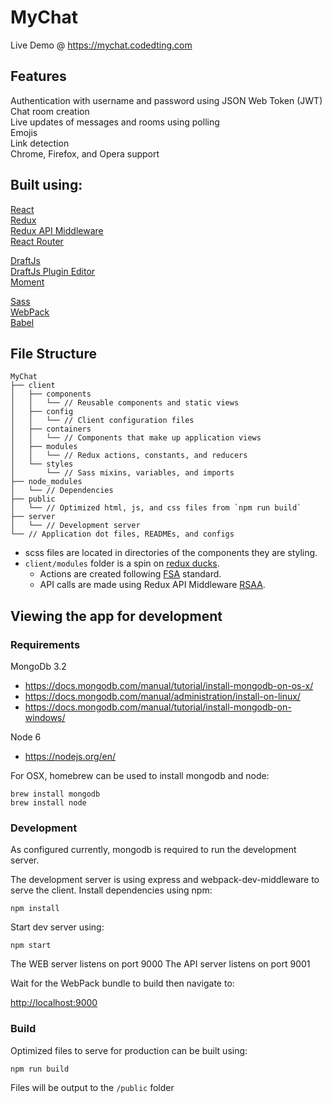 # MyChat

Live Demo @ https://mychat.codedting.com

## Features

Authentication with username and password using JSON Web Token (JWT)  
Chat room creation  
Live updates of messages and rooms using polling  
Emojis  
Link detection  
Chrome, Firefox, and Opera support  

## Built using:

[React](https://facebook.github.io/react/)  
[Redux](https://github.com/reactjs/redux)  
[Redux API Middleware](https://github.com/agraboso/redux-api-middleware)  
[React Router](https://github.com/ReactTraining/react-router)  

[DraftJs](https://facebook.github.io/draft-js/)  
[DraftJs Plugin Editor](https://github.com/draft-js-plugins/draft-js-plugins)  
[Moment](http://momentjs.com/)  

[Sass](http://sass-lang.com/)  
[WebPack](https://webpack.github.io/)  
[Babel](https://babeljs.io/)  

## File Structure

```
MyChat
├── client
│   ├── components
│   │   └── // Reusable components and static views
│   ├── config
│   │   └── // Client configuration files
│   ├── containers
│   │   └── // Components that make up application views
│   ├── modules
│   │   └── // Redux actions, constants, and reducers
│   └── styles
│       └── // Sass mixins, variables, and imports
├── node_modules
│   └── // Dependencies
├── public
│   └── // Optimized html, js, and css files from `npm run build`
├── server
│   └── // Development server
└── // Application dot files, READMEs, and configs
```

- scss files are located in directories of the components they are styling.
- `client/modules` folder is a spin on [redux ducks](https://github.com/erikras/ducks-modular-redux).
  * Actions are created following [FSA](https://github.com/acdlite/flux-standard-action) standard.
  * API calls are made using Redux API Middleware [RSAA](https://www.npmjs.com/package/redux-api-middleware#redux-standard-api-calling-actions).

## Viewing the app for development

### Requirements

MongoDb 3.2
- https://docs.mongodb.com/manual/tutorial/install-mongodb-on-os-x/
- https://docs.mongodb.com/manual/administration/install-on-linux/
- https://docs.mongodb.com/manual/tutorial/install-mongodb-on-windows/

Node 6
- https://nodejs.org/en/

For OSX, homebrew can be used to install mongodb and node:

    brew install mongodb
    brew install node

### Development

As configured currently, mongodb is required to run the development server.

The development server is using express and webpack-dev-middleware to serve the client.
Install dependencies using npm:

    npm install

Start dev server using:

    npm start

The WEB server listens on port 9000
The API server listens on port 9001

Wait for the WebPack bundle to build then navigate to:

[http://localhost:9000](http://localhost:9000)

### Build

Optimized files to serve for production can be built using:

    npm run build

Files will be output to the `/public` folder

